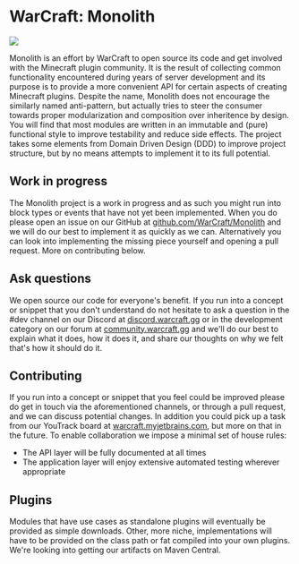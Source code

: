 # WarCraft: Monolith

![](http://warcraft.gg/image/wcgg-logo.png)

Monolith is an effort by WarCraft to open source its code and get involved with the Minecraft plugin community. It is the result of collecting common functionality encountered during years of server development and its purpose is to provide a more convenient API for certain aspects of creating Minecraft plugins. Despite the name, Monolith does not encourage the similarly named anti-pattern, but actually tries to steer the consumer towards proper modularization and composition over inheritence by design. You will find that most modules are written in an immutable and (pure) functional style to improve testability and reduce side effects. The project takes some elements from Domain Driven Design (DDD) to improve project structure, but by no means attempts to implement it to its full potential.

## Work in progress
The Monolith project is a work in progress and as such you might run into block types or events that have not yet been implemented. When you do please open an issue on our GitHub at [github.com/WarCraft/Monolith](https://github.com/WarCraft/Monolith) and we will do our best to implement it as quickly as we can. Alternatively you can look into implementing the missing piece yourself and opening a pull request. More on contributing below.

## Ask questions
We open source our code for everyone's benefit. If you run into a concept or snippet that you don't understand do not hesitate to ask a question in the #dev channel on our Discord at [discord.warcraft.gg](http://discord.warcraft.gg) or in the development category on our forum at [community.warcraft.gg](http://community.warcraft.gg) and we'll do our best to explain what it does, how it does it, and share our thoughts on why we felt that's how it should do it.

## Contributing
If you run into a concept or snippet that you feel could be improved please do get in touch via the aforementioned channels, or through a pull request, and we can discuss potential changes. In addition you could pick up a task from our YouTrack board at [warcraft.myjetbrains.com](https://warcraft.myjetbrains.com/youtrack), but more on that in the future. To enable collaboration we impose a minimal set of house rules:
- The API layer will be fully documented at all times
- The application layer will enjoy extensive automated testing wherever appropriate

## Plugins
Modules that have use cases as standalone plugins will eventually be provided as simple downloads. Other, more niche, implementations will have to be provided on the class path or fat compiled into your own plugins. We're looking into getting our artifacts on Maven Central.
